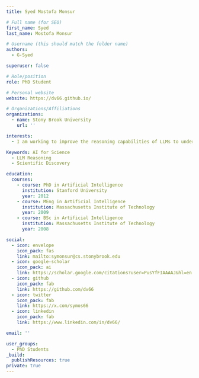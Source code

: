 ```yaml
---
title: Syed Mostofa Monsur

# Full name (for SEO)
first_name: Syed
last_name: Mostofa Monsur

# Username (this should match the folder name)
authors:
  - G-Syed

superuser: false

# Role/position
role: PhD Student

# Personal website
website: https://dv66.github.io/

# Organizations/Affiliations
organizations:
  - name: Stony Brook University
    url: ''

interests:
  - I am working to improve the reasoning capabilities of LLMs to understand scientific text. That includes applying NLP/AI techniques to improve how these models interpret and reason over complex scientific literature. I am broadly interested in extending these techniques to assist scientific discoveries and support research innovation through AI models.

Keywords: AI for Science
  - LLM Reasoning
  - Scientific Discovery

education:
  courses:
    - course: PhD in Artificial Intelligence
      institution: Stanford University
      year: 2012
    - course: MEng in Artificial Intelligence
      institution: Massachusetts Institute of Technology
      year: 2009
    - course: BSc in Artificial Intelligence
      institution: Massachusetts Institute of Technology
      year: 2008

social:
  - icon: envelope
    icon_pack: fas
    link: mailto:symonsur@cs.stonybrook.edu
  - icon: google-scholar
    icon_pack: ai
    link: https://scholar.google.com/citations?user=PusYfFIAAAAJ&hl=en
  - icon: github
    icon_pack: fab
    link: https://github.com/dv66
  - icon: twitter
    icon_pack: fab
    link: https://x.com/symos66
  - icon: linkedin
    icon_pack: fab
    link: https://www.linkedin.com/in/dv66/

email: ''

user_groups:
  - PhD Students
_build:
  publishResources: true
private: true
---
```

